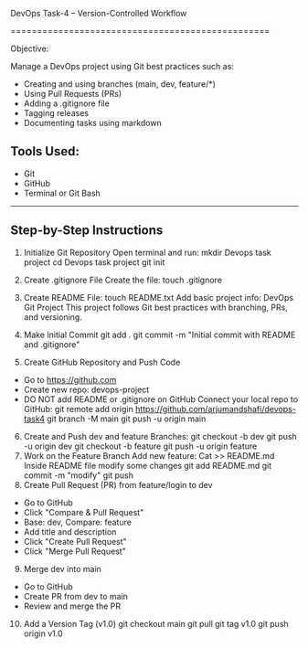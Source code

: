 DevOps Task-4 – Version-Controlled Workflow

=================================================

Objective:

Manage a DevOps project using Git best practices such as:
- Creating and using branches (main, dev, feature/*)
- Using Pull Requests (PRs)
- Adding a .gitignore file
- Tagging releases
- Documenting tasks using markdown
  
Tools Used:
-----------
- Git
- GitHub
- Terminal or Git Bash
------------------------------------------------------------
Step-by-Step Instructions
------------------------------------------------------------

1. Initialize Git Repository
Open terminal and run:
    mkdir Devops task project
    cd Devops task project
    git init

2. Create .gitignore File
Create the file:
    touch .gitignore
3. Create README File:
    touch README.txt
Add basic project info:
    DevOps Git Project
    This project follows Git best practices with branching, PRs, and versioning.
4. Make Initial Commit
    git add .
    git commit -m "Initial commit with README and .gitignore"
5. Create GitHub Repository and Push Code
- Go to https://github.com
- Create new repo: devops-project
- DO NOT add README or .gitignore on GitHub
Connect your local repo to GitHub:
    git remote add origin https://github.com/arjumandshafi/devops-task4
    git branch -M main
    git push -u origin main
6. Create and Push dev and feature Branches:
    git checkout -b dev
    git push -u origin dev
    git checkout -b feature
    git push -u origin feature
7. Work on the Feature Branch
Add new feature:
    Cat >> README.md
Inside README file modify some changes
    git add README.md
    git commit -m "modify"
    git push
8. Create Pull Request (PR) from feature/login to dev
- Go to GitHub
- Click "Compare & Pull Request"
- Base: dev, Compare: feature
- Add title and description
- Click "Create Pull Request"
- Click "Merge Pull Request"

9. Merge dev into main
- Go to GitHub
- Create PR from dev to main
- Review and merge the PR
10. Add a Version Tag (v1.0)
    git checkout main
    git pull
    git tag v1.0
    git push origin v1.0



